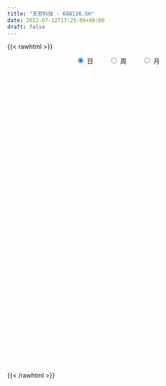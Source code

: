 ```yaml
---
title: "天奈科技 - 688116.SH"
date: 2022-07-12T17:25:09+08:00
draft: false
---
```

{{< rawhtml >}}
    <div style="text-align: center">
        <label style="padding: 1rem;"><input style="margin-right: .5rem" type="radio" name="period" value="D" checked onclick="period_change(this)">日</label>
        <label style="padding: 1rem;"><input style="margin-right: .5rem" type="radio" name="period" value="W" onclick="period_change(this)">周</label>
        <label style="padding: 1rem;"><input style="margin-right: .5rem" type="radio" name="period" value="M" onclick="period_change(this)">月</label>
    </div>
    <div id="chart" style="height: 700px;"></div> 
    <script type="text/javascript">
        const D_v = [65536.42,79453.68,43860.83,55956.17,41155.2,41278.26,36863.48,36759.64,38802.22,47174.62,74795.86,66907.54,50707.94,42318.08,43745.58,33245.52,44113.28,35961.42,22387.52,23016.41,20429.64,24576.17,53889.35,46659.45,26803.12,18192.33,27549.56,17577.26,21057.98,28962.41,24389.74,31857.68,19154.5,43458.75,48968.06,72122.18,74056.69,28447.34,19918.67,19993.36,16070.97,27348.12,25810.97,15167.27,14785.16,27366.25,28541.3,32183.15,25963.71,31667.28,36539.03,15596.38,27683.53,14952.47,15938.39,38828.29,32602.6,22731.86,22612.94,18662.55,12716.33,26021.48,43624.07,28158.38,22454.63,38931.33,31874.99,30806.75,18516.38,13233.52,15564.72,25426.37,37310.38,29111.44,39605.27,73159.81,53361.21,32469.5,26818.97,22485.54,30888.73,50566.08,35570.72,25533.5,20298.79,21664.17,24293.9,28533.69,15495.89,39321.93,18678.8,42398.56,31257.52,23183.3,43208.4,19381.93,13521.57,25567.8,32836.78,32837.5,24364.88,9852.88,12399.13,19071.22,47985.0,45815.66,25233.14,14665.18,14861.53,28325.62,46459.61,17836.96,14782.43,17613.42,39041.01,28120.96,47191.54,75183.75,38253.52,48916.04,35257.57,53960.27,41599.75,51129.78,55508.69,40073.99,36144.44,50464.54,44427.74,35432.58,40621.56,30835.52,53135.12,39298.5,50148.96,42360.43,83890.48,80636.05,35333.6,28507.04,29777.7,24301.66,41259.32,29557.78,35157.13,27570.73,30252.56,45475.62,21638.88,22513.93,41691.45,23135.07,24455.52,37736.66,46640.6,32155.57,46012.75,23853.52,24808.52,22777.96,29101.8,19860.89,20126.13,26092.59,54095.89,56863.28,34149.27,28098.29,29735.04,15685.15,35312.93,25894.34,23436.35,19834.09,15069.91,13581.53,13566.79,13708.66,11275.81,9136.02,22730.78,22863.31,12434.95,15267.68,11817.92,12543.38,14021.87,23896.84,20556.71,10435.08,17931.87,13379.2,9877.55,10135.89,9467.68,8881.23,14647.22,19492.06,31150.47,39310.93,17557.61,29536.7,13988.94,14867.8,13866.36,18020.07,27212.5,19012.43,34518.1,29081.43,24605.1,50637.61,29037.22,25842.48,18077.66,17858.08,19906.08,41217.34,43526.37,47210.52,32991.56,35787.3,24586.67,33309.11,34684.84,26608.46,22854.82,59932.61,60567.62,47355.48,26698.98,30204.64,34623.95,73154.14,59202.26,31841.06,42405.32,30558.44,28118.98,50465.1,50089.82,36490.48,22479.83,31008.1,31616.78,29479.18,29988.34,35140.21,39782.39,22524.48,29734.74,48650.1,37153.49,50627.2,30329.67,40164.67,52624.34,46130.17,58730.13,61881.62,47025.49,44584.05,32932.24,28583.37,22305.6,21478.55,55155.87,41151.82,30190.48,34653.02,44274.75,60294.08,45104.58,30573.16,45036.37,41692.68,34998.23,26285.51,45043.96,27440.91,28276.89,32720.39,44423.91,26884.78,23148.75,37240.55,31669.32,24884.03,25710.66,22510.91,66174.96,37676.16,38724.62,33283.99,33455.46,25286.88,34811.53,26866.33,26344.7,20481.54,28746.36,28736.35,24106.06,43927.96,28761.51,24260.56,37118.73,62299.46,43704.62,26948.58,34988.54,22314.06,30721.59,28397.57,32255.99,15300.64,19227.77,19743.86,16969.64,19488.76,28544.89,20571.57,32871.93,20696.15,14936.85,23518.91,29085.9,24701.74,24474.47,22505.49,23192.86,19658.39,19341.54,17726.08,14077.29,42502.14,23301.38,19675.64,16598.35,14542.4,24015.97,20788.95,22221.03,8568.08,19911.18,46612.09,22526.99,17033.5,14869.13,20231.62,40379.63,41897.23,31112.59,33629.67,29124.57,27062.25,39276.38,36811.82,60014.53,45973.42,33462.3,25526.0,14613.21,17970.12,16873.59,32150.15,27951.65,17043.8,22905.13,77309.42,37773.17,27276.2,23930.72,21627.85,33066.18,30411.85,25869.77,28519.16,21268.16,33100.66,26708.18,51738.34,30826.66,42762.65,41010.12,21240.38,21483.4,17094.5,22345.71,27701.43,20512.0,16058.89,15274.2,18273.47,17941.58,25232.43,47421.89,31780.42,26235.5,18366.53,34067.01,12348.4,26813.27,11127.81,19021.84,10226.22,24264.13,21471.47,19944.14,19397.27,18845.62,19985.13,13799.19,28861.46,28291.46,33064.29,24191.14,27066.4,16914.31,12461.42,26937.9,49572.49,33233.49,18716.05,22741.55,11320.59,19041.72,11839.56,20222.92,19253.86,13103.57,14320.18,13021.24,12527.9,13873.6,11838.96,21803.12,46253.82,21574.96,20373.26,26932.77,24987.19,18252.05,13232.53,19396.33,19751.46,19864.16,23007.52,24123.19,34628.09,21733.47,20069.23,24637.74,16861.1,16503.6,22782.86,23654.98,12362.64,7359.6,12282.16,14265.86,13338.79,12204.34,31062.65,13546.21,28188.71,14310.7,35801.59,26433.27,35619.32,25220.17,21310.41,25317.67,31719.76,23676.2,28179.96,22843.65,30432.79,32157.67,29877.61,28821.89,21765.52,34102.39,42880.51,30124.67,20069.59,14869.81,39064.69,61148.64,39160.11,50986.3,36713.14,24300.33,24004.31,24773.83,19442.7,27238.36,26874.59,21653.1,24824.05]
const D_histogram = [0.0,-0.0325470085,0.01265117,0.1565108123,0.2413542037,0.2306027889,0.2582516204,0.3302671596,0.4434319182,0.6852116375,1.473277326,1.8328298599,2.0801005574,1.9323289037,1.8676792388,1.5051784284,0.7245882169,0.1079510568,-0.3661862907,-0.6704346497,-0.7715887208,-0.6969044751,-0.9278733259,-1.4848921929,-1.6980419506,-1.7131643775,-1.4105694342,-1.190155317,-0.8392776022,-0.4588464299,-0.4182987212,-0.4375168271,-0.425819983,-0.2584572613,0.0997595481,0.5528507233,0.3135122753,0.0814971906,-0.0918312282,-0.174408153,-0.1717649336,-0.3994430577,-0.7101350383,-0.7811751897,-0.6690601236,-0.7317642064,-0.8818558854,-0.7858338879,-0.7704532831,-0.6247015868,-0.3275095196,-0.1952902297,-0.1774259647,-0.1622080449,-0.2345925162,-0.4079712261,-0.6135726916,-0.6963681205,-0.5520357475,-0.3035608407,-0.0870224929,0.0709040869,0.4197789251,0.6655127282,0.7428563892,0.5480882561,0.4087066424,0.2899936632,0.1578887279,0.0322515691,-0.0509102813,-0.0334126613,0.1771614757,0.3403183488,0.5646201246,1.0790444924,1.3470253454,1.3362083601,1.2630396409,1.1568523783,1.0271559539,0.617233529,0.2534167044,0.0837728948,-0.0033282052,-0.0590084536,-0.1091721472,-0.3119056651,-0.3755666475,-0.3038322647,-0.2441145955,0.0218389983,0.0373905583,0.1018637462,-0.109107623,-0.2905993433,-0.3706852235,-0.2953767641,-0.2408165085,-0.3036803564,-0.4406230182,-0.4983893144,-0.4481202496,-0.4045026809,-0.307706452,-0.1398321041,-0.1209601383,-0.1087633865,-0.042429759,-0.0553111807,-0.1700103908,-0.2585256683,-0.2654114108,-0.2335691632,-0.0905214575,0.0083596959,0.1483840331,0.3173666194,0.4285476156,0.6313499275,0.7148589258,0.946057435,1.0538849865,1.2971406132,1.2955887201,1.1926078511,1.1614742385,1.2700844308,1.3964300704,1.24711729,1.392690005,1.3089582159,1.6815184708,1.6683235298,1.2800459248,1.0595691322,0.250138768,-0.127144525,-0.2454076361,-0.4568536322,-0.6041746867,-0.5605284068,-0.2954515152,-0.3004780966,-0.0673334315,0.1115710032,0.0183787169,0.1755760502,0.2092087809,0.1235867487,0.1607924319,0.0435618727,0.0800014543,0.5233724933,0.7027782773,0.6795639896,-0.0561885432,-0.5533758809,-0.7358643848,-1.0270360129,-1.1874814317,-1.2797617597,-1.1039449725,-1.2779700873,-1.6126469975,-2.0606208374,-2.343381313,-2.1775935325,-1.939246789,-1.5977638938,-1.686443736,-1.4248755386,-1.1565449074,-0.9707108922,-0.8798513291,-0.6898188725,-0.5564209045,-0.4961539149,-0.3261228361,-0.1937429653,-0.0123262311,-0.1574624799,-0.1246989545,-0.0278133191,-0.1542142388,-0.2119253973,0.0532556753,0.0032753648,-0.098039666,-0.1787706802,-0.1207069626,0.02604916,0.1115151889,0.1321333326,0.1751799229,0.2072922029,0.1276487905,0.0252391885,0.3918654372,0.7126354804,0.8624179384,1.1287838712,1.1351503858,1.1013541192,1.1029110041,1.0570226407,1.0662703831,1.0752525087,1.2285653784,1.0951915091,1.1676149145,1.254080251,1.1396538452,1.0118415121,0.9010929102,0.6765178721,0.3027609262,0.2322031239,0.4327117393,0.6308017906,0.8889443135,0.9898405853,0.9993108197,1.0074151591,0.9851390172,0.8265952512,0.6356556214,0.8394899934,1.2653988269,1.2373114778,1.131366003,1.073407754,1.2758623121,1.0364278782,0.8844033391,0.7107944857,0.7857702994,0.7242915707,0.4154845683,-0.1435063627,-0.3740193055,-0.2242535843,-0.1989407987,-0.0393552165,0.1629287267,0.1844413646,0.1402415445,0.5291025298,1.024855404,1.3103931169,1.5470489383,1.8928497102,2.2527099553,1.8149789972,1.6689751095,2.0976813271,2.1158743927,3.3387958192,3.643276928,2.6330744361,2.4214670273,1.5749175129,0.2269586364,-0.4416873721,-0.1500790573,-0.0328911945,-1.2276761042,-1.8895944234,-2.7567047012,-3.2979974235,-3.017164658,-3.4401438122,-2.7968656754,-2.5209442941,-0.8834465144,-0.0756364677,0.3473801404,0.1935421439,-0.4725016292,-0.7484031348,-0.8478413667,-0.6240378415,-1.4900393533,-1.8939287537,-1.7363498563,-1.0524671023,-0.1825633241,0.392435743,1.190622936,1.6169988611,1.0733651137,0.005873933,-0.6900944465,-1.4233821705,-2.1039150683,-2.5194593644,-2.9168866381,-2.4050036096,-1.9035774993,-1.8097294531,-1.3154546108,-0.9492150912,-1.0510416857,-0.3440366633,0.0895361445,-0.1549436284,0.4095874676,-0.1288234619,-1.1889820432,-1.4699907095,-2.1814052638,-2.8490994288,-3.4759749675,-2.6548294587,-2.7761471503,-2.5360994312,-2.388426664,-1.803810669,-1.3592356302,-0.6582440745,0.1592830491,0.4948155841,1.1757827044,0.9825309859,0.806993405,0.9600752173,1.4218735567,2.1856520888,2.3259593838,2.1853604283,1.775996109,1.498298817,0.8381905197,0.3061307098,-0.2384542764,0.6632501632,1.0595349783,0.8573822266,0.6385042331,0.4095891984,-0.111940605,-0.6265460444,-0.6521106377,-0.589774766,-0.1500743871,0.3630441232,0.2288354912,-0.0308135992,-0.2124533069,-0.3805027085,0.1537680565,0.1713346624,0.3512966863,0.1071637056,0.2613481461,-0.0403769278,-0.5717431705,-1.0149456632,-1.7602481348,-1.6690270491,-1.7877320708,-1.7749994447,-1.8890189503,-2.024976618,-2.2248453777,-1.9654861566,-1.6022684312,-1.164453898,-0.7237930017,-0.8280179351,-0.7137549181,-0.182922347,0.2235806529,0.4103599337,0.9005231321,0.7145297509,0.2570839675,-0.0892854432,-0.4689271403,-0.2581396467,-0.347618695,0.5199674141,0.8526668459,1.80011593,2.7013079418,3.0185012777,2.9340226274,2.6695535274,2.1858157369,1.6775566099,1.0669818948,0.5833119087,0.067915195,-0.3639228654,-0.5890946515,-1.0232208052,-1.6800120956,-2.2760095419,-2.4222240639,-2.3805514926,-1.6205403845,-1.0788691453,-0.3062304606,0.0180699636,-0.1120341737,-0.3086381972,0.2924399719,0.80227111,1.2831533687,1.5116267678,1.7011281981,1.372482728,0.8505972932,0.1149495277,-0.496207507,-0.8595975439,-1.1826149477,-0.657234655,-0.1577395942,-0.203815099,0.0619763962,0.9373821231,1.3548783341,1.3895542418,1.4422297313,1.3080473722,1.0480353575,0.8046366434,0.1332999042,-0.6807502523,-1.1124466445,-0.7821857743,-0.5495558263,-0.6666681838,-0.9251341177,-1.0185000695,-1.2806901536,-1.7845567602,-2.173295287,-2.4607130084,-2.6007699501,-2.7015646833,-2.3527709244,-1.9029461688,-1.7242997588,-1.569809731,-1.5779327311,-2.0381442121,-2.2787803631,-1.3556635167,-0.7452622251,-0.158224455,0.2222979586,0.5499291208,1.0480661749,1.8383602703,2.8969804325,3.2480095389,3.3243737579,3.2686955956,3.2929268286,3.1848841895,2.922140198,2.4482921603,1.9928523276,1.1336849058,0.5323455836,-0.0149283567,-0.4817231883,-0.3970655773,-0.2153609867,-0.0022852855,0.7202573093,1.3716082431,1.7923714015,2.1547834207,2.0476414271,1.9572954925,1.9396551471,1.7585962485,1.1500174783,0.9843317668,1.2277674929,1.6648479054,1.2967649934,0.8430506916,0.6842737028,0.891343684,1.8081434966,2.7391681854,2.1817805777,1.8650875635,1.7715965207,1.5119043146,1.0305726704,0.5921110197,0.5997388394,-0.1511987523,-0.8247864292,-1.6813746083]
const D_fast = [0.0,-0.0406837607,0.0076772104,0.1906645557,0.335846498,0.3827457805,0.4749575171,0.6295398461,0.8535625843,1.266645213,2.423030233,3.2407902318,4.0080860687,4.343396641,4.7456667857,4.7594605825,4.1600174252,3.5703680293,3.0046841091,2.5328270877,2.2387758364,2.1392339633,1.676296781,0.7480548658,0.1103946204,-0.3330189009,-0.3830663161,-0.4601910282,-0.3191327139,-0.053413149,-0.1174401207,-0.2460374334,-0.340795585,-0.2380471787,0.1451095178,0.7364133738,0.5754529946,0.3638122076,0.1675259817,0.0413470187,0.0010490047,-0.3264898838,-0.814715624,-1.0810495729,-1.1361995377,-1.3818446721,-1.7524003225,-1.852836797,-2.0300695129,-2.0404932133,-1.825178526,-1.7417817935,-1.7682740197,-1.7936081112,-1.9246407115,-2.2000122279,-2.5590068663,-2.8158943253,-2.8095708892,-2.6369861926,-2.4422034681,-2.2665508665,-1.8127312971,-1.4006193119,-1.1375615536,-1.1953076227,-1.2325125757,-1.2787271392,-1.3713598925,-1.4889341591,-1.5848235798,-1.5756791251,-1.3208146192,-1.0725781589,-0.7071213519,0.077064139,0.6818013283,1.005036433,1.2476276241,1.4306534561,1.5577460202,1.3021319775,1.001669329,0.8529687431,0.7650355918,0.69460323,0.6171464995,0.3364365654,0.1788839211,0.1746602377,0.173349258,0.4447626014,0.469661801,0.5596009254,0.3213526505,0.0672110944,-0.1055460917,-0.1040818233,-0.1097256948,-0.2485096318,-0.4956080482,-0.677971673,-0.7397326706,-0.7972407721,-0.7773711563,-0.6444548344,-0.6558229031,-0.670816998,-0.6150908103,-0.6418000271,-0.7990018349,-0.9521485295,-1.0253871247,-1.0519371679,-0.9315198266,-0.8305487492,-0.6534284037,-0.4051041626,-0.1867862624,0.1738535313,0.436077261,0.903790129,1.2750889271,1.8426297072,2.164974994,2.3601460878,2.6193810349,3.0455123349,3.5209654921,3.6834320341,4.1771772504,4.4206850153,5.2136248879,5.6175108293,5.5492447055,5.593660196,4.8467645238,4.4376950995,4.2580800794,3.9324206752,3.6340559491,3.5375701273,3.7287841401,3.6486380345,3.8649493418,4.0717465273,3.9831489202,4.184240266,4.270175192,4.2154498469,4.2928536381,4.1865135471,4.2429534923,4.8171676546,5.1722680079,5.3189447176,4.569145049,3.9336137411,3.567159141,3.0192285097,2.561912733,2.149691965,2.0495225091,1.5560048725,0.8181662129,-0.1449628363,-1.0135686402,-1.3921792428,-1.6386441965,-1.6966022748,-2.206893051,-2.3015437383,-2.3223493338,-2.3791930417,-2.5082963109,-2.4907185724,-2.4964258306,-2.5601973197,-2.47169695,-2.3877528204,-2.209417644,-2.3939195127,-2.392330726,-2.3023984204,-2.4673528998,-2.5780454076,-2.2995504162,-2.3487118855,-2.4745368327,-2.599960517,-2.5720735401,-2.4188051275,-2.3054603014,-2.2518088245,-2.1649672534,-2.0810319228,-2.1287631376,-2.2248629424,-1.7602703344,-1.2613414211,-0.8959544786,-0.347392578,-0.0572384669,0.1843037964,0.4615884323,0.679955729,0.9557710672,1.2335663199,1.6940205342,1.8344445422,2.1987716762,2.5987570755,2.769244131,2.8943921759,3.0089168016,2.9534712315,2.6554045171,2.6428974958,2.951584046,3.307374545,3.7877531462,4.1361095643,4.3954075037,4.6553656328,4.8793742453,4.9274792921,4.8954535677,5.309160438,6.0514189782,6.3326594985,6.5095555245,6.719949214,7.2413693501,7.2610418858,7.3301181814,7.3342079494,7.6056263381,7.7252205019,7.5202846417,6.92541712,6.6013993509,6.6951016759,6.6706792619,6.82042604,7.0634421648,7.1310651439,7.1219257099,7.6430623276,8.3950290529,9.008165045,9.631583101,10.4505963004,11.3736340344,11.3896478256,11.6608877153,12.6140142646,13.1611759284,15.2187963097,16.4340966505,16.0821627676,16.4759221156,16.0231019795,14.731882762,13.9528149105,14.206903461,14.3158685252,12.8141645894,11.6798476644,10.1235612113,8.7577691331,8.2843107341,7.0012956268,6.9453573447,6.5910426526,8.0076788037,8.7965797334,9.3064413766,9.2009889161,8.4168197357,7.9538174465,7.6424188728,7.7102129377,6.4717015875,5.5943299988,5.3178214321,5.7385874105,6.5628503576,7.2359583606,8.3318012875,9.1624269278,8.8871344589,7.8211117614,6.9526197704,5.8634865037,4.6569748388,3.6115657016,2.4849167683,2.3955488945,2.4210806299,2.0624963129,2.2279075025,2.3568432493,1.9922562333,2.6132520899,3.0692089338,2.7859932538,3.4529212168,2.8823044218,1.5249003297,0.876393986,-0.3803718843,-1.7603409065,-3.256210187,-3.0987720429,-3.9141265221,-4.3081036608,-4.7575375596,-4.6238742318,-4.5191081006,-3.9826775635,-3.1253296777,-2.6660932466,-1.6911804502,-1.6387994222,-1.6125886519,-1.2194880352,-0.4022213067,0.9079702477,1.6297673886,2.0355085401,2.0701432481,2.1670206604,1.716459993,1.2609328605,0.6567343053,1.7242512856,2.3854198453,2.3976126502,2.338360715,2.2118429799,1.6623280252,0.9910860747,0.8024938221,0.7173860022,1.1195677843,1.7234473255,1.6464475663,1.3790950761,1.1443420416,0.8811669629,1.453879742,1.5142800136,1.782066209,1.5647241547,1.7842456317,1.4724263259,0.7981242905,0.101185382,-1.0841791233,-1.4102147998,-1.9758528393,-2.4068700743,-2.9931443174,-3.6353461396,-4.3914262438,-4.6234385619,-4.6607879443,-4.5140868856,-4.2543742397,-4.5656036569,-4.6297793695,-4.1446773851,-3.6822792219,-3.3929099577,-2.6776159762,-2.6849769198,-3.0781517113,-3.4468424828,-3.9437159649,-3.797463383,-3.973847105,-2.9762691424,-2.4304029992,-1.0329249326,0.5435940647,1.61541272,2.2644397266,2.6673590084,2.7300751522,2.6412051776,2.2973759362,1.9595339274,1.4611160124,0.9382972356,0.5658517866,-0.1240795683,-1.2008738827,-2.3658737144,-3.1176442524,-3.6711095543,-3.3162335423,-3.0442795894,-2.3481985199,-2.0193806048,-2.1774932855,-2.4512568584,-1.7770686962,-1.0666697806,-0.2649991797,0.3413809113,0.9561643911,0.970639603,0.6614034915,-0.0455068921,-0.7807158035,-1.3590052264,-1.9776763671,-1.6166047381,-1.156544576,-1.2535738554,-0.9722882612,0.1374629965,0.893678791,1.2757432592,1.6889761814,1.8818056655,1.8838024901,1.8415629369,1.2035511737,0.2193134541,-0.4904945992,-0.3557801726,-0.2605391811,-0.5443185846,-1.0340680479,-1.3820590172,-1.9644216396,-2.9144274362,-3.8464897848,-4.7490857583,-5.5393351876,-6.3155210916,-6.5549200637,-6.5808318503,-6.83326038,-7.0712227849,-7.4738289679,-8.4435765019,-9.2539077437,-8.6697067765,-8.2456210411,-7.6981393848,-7.2620424816,-6.7969290391,-6.0367754413,-4.7868912784,-3.004026008,-1.8409945169,-0.9335368584,-0.1720411219,0.6754218184,1.3636002266,1.8313912847,1.969616287,2.0123895362,1.4366433408,0.9683904146,0.417384385,-0.1698412437,-0.1844500269,-0.056585683,0.1559186969,1.058525619,2.0527786136,2.9216346223,3.8227424967,4.2275108598,4.6264887984,5.0937622397,5.3523524033,5.0312780026,5.1116752328,5.6620528322,6.515345221,6.4714535574,6.2285019285,6.2407933654,6.6706992676,8.0395349544,9.6553516895,9.6434092263,9.7929881029,10.1423961903,10.2606800628,10.0369915862,9.7465576904,9.90412022,9.1153829402,8.2355986561,6.9586668248]
const D_slow = [0.0,-0.0081367521,-0.0049739596,0.0341537434,0.0944922944,0.1521429916,0.2167058967,0.2992726866,0.4101306661,0.5814335755,0.949752907,1.407960372,1.9279855113,2.4110677373,2.8779875469,3.2542821541,3.4354292083,3.4624169725,3.3708703998,3.2032617374,3.0103645572,2.8361384384,2.6041701069,2.2329470587,1.8084365711,1.3801454767,1.0275031181,0.7299642889,0.5201448883,0.4054332808,0.3008586005,0.1914793937,0.085024398,0.0204100827,0.0453499697,0.1835626505,0.2619407193,0.282315017,0.2593572099,0.2157551717,0.1728139383,0.0729531739,-0.1045805857,-0.2998743832,-0.4671394141,-0.6500804657,-0.870544437,-1.067002909,-1.2596162298,-1.4157916265,-1.4976690064,-1.5464915638,-1.590848055,-1.6314000662,-1.6900481953,-1.7920410018,-1.9454341747,-2.1195262048,-2.2575351417,-2.3334253519,-2.3551809751,-2.3374549534,-2.2325102221,-2.0661320401,-1.8804179428,-1.7433958788,-1.6412192182,-1.5687208024,-1.5292486204,-1.5211857281,-1.5339132985,-1.5422664638,-1.4979760949,-1.4128965077,-1.2717414765,-1.0019803534,-0.6652240171,-0.3311719271,-0.0154120168,0.2738010778,0.5305900662,0.6848984485,0.7482526246,0.7691958483,0.768363797,0.7536116836,0.7263186468,0.6483422305,0.5544505686,0.4784925024,0.4174638536,0.4229236031,0.4322712427,0.4577371792,0.4304602735,0.3578104377,0.2651391318,0.1912949408,0.1310908137,0.0551707246,-0.05498503,-0.1795823586,-0.291612421,-0.3927380912,-0.4696647042,-0.5046227303,-0.5348627648,-0.5620536115,-0.5726610512,-0.5864888464,-0.6289914441,-0.6936228612,-0.7599757139,-0.8183680047,-0.8409983691,-0.8389084451,-0.8018124368,-0.722470782,-0.6153338781,-0.4574963962,-0.2787816648,-0.042267306,0.2212039406,0.5454890939,0.869386274,1.1675382367,1.4579067963,1.7754279041,2.1245354217,2.4363147441,2.7844872454,3.1117267994,3.5321064171,3.9491872995,4.2691987807,4.5340910638,4.5966257558,4.5648396245,4.5034877155,4.3892743074,4.2382306358,4.0980985341,4.0242356553,3.9491161311,3.9322827733,3.9601755241,3.9647702033,4.0086642158,4.0609664111,4.0918630982,4.1320612062,4.1429516744,4.162952038,4.2937951613,4.4694897306,4.639380728,4.6253335922,4.486989622,4.3030235258,4.0462645226,3.7493941647,3.4294537247,3.1534674816,2.8339749598,2.4308132104,1.9156580011,1.3298126728,0.7854142897,0.3006025924,-0.098838381,-0.520449315,-0.8766681996,-1.1658044265,-1.4084821495,-1.6284449818,-1.8008996999,-1.940004926,-2.0640434048,-2.1455741138,-2.1940098551,-2.1970914129,-2.2364570329,-2.2676317715,-2.2745851013,-2.313138661,-2.3661200103,-2.3528060915,-2.3519872503,-2.3764971668,-2.4211898368,-2.4513665775,-2.4448542875,-2.4169754903,-2.3839421571,-2.3401471764,-2.2883241257,-2.256411928,-2.2501021309,-2.1521357716,-1.9739769015,-1.7583724169,-1.4761764491,-1.1923888527,-0.9170503229,-0.6413225718,-0.3770669117,-0.1104993159,0.1583138113,0.4654551559,0.7392530331,1.0311567617,1.3446768245,1.6295902858,1.8825506638,2.1078238914,2.2769533594,2.3526435909,2.4106943719,2.5188723067,2.6765727544,2.8988088328,3.1462689791,3.396096684,3.6479504738,3.8942352281,4.1008840409,4.2597979462,4.4696704446,4.7860201513,5.0953480208,5.3781895215,5.64654146,5.965507038,6.2246140076,6.4457148423,6.6234134638,6.8198560386,7.0009289313,7.1048000734,7.0689234827,6.9754186563,6.9193552602,6.8696200606,6.8597812564,6.9005134381,6.9466237793,6.9816841654,7.1139597978,7.3701736488,7.6977719281,8.0845341626,8.5577465902,9.120924079,9.5746688283,9.9919126057,10.5163329375,11.0453015357,11.8800004905,12.7908197225,13.4490883315,14.0544550883,14.4481844665,14.5049241256,14.3945022826,14.3569825183,14.3487597197,14.0418406936,13.5694420878,12.8802659125,12.0557665566,11.3014753921,10.441439439,9.7422230202,9.1119869467,8.8911253181,8.8722162011,8.9590612362,9.0074467722,8.8893213649,8.7022205812,8.4902602395,8.3342507792,7.9617409408,7.4882587524,7.0541712884,6.7910545128,6.7454136818,6.8435226175,7.1411783515,7.5454280668,7.8137693452,7.8152378284,7.6427142168,7.2868686742,6.7608899071,6.131025066,5.4018034065,4.8005525041,4.3246581293,3.872225766,3.5433621133,3.3060583405,3.0432979191,2.9572887532,2.9796727893,2.9409368822,3.0433337492,3.0111278837,2.7138823729,2.3463846955,1.8010333795,1.0887585223,0.2197647805,-0.4439425842,-1.1379793718,-1.7720042296,-2.3691108956,-2.8200635628,-3.1598724704,-3.324433489,-3.2846127267,-3.1609088307,-2.8669631546,-2.6213304081,-2.4195820569,-2.1795632525,-1.8240948634,-1.2776818412,-0.6961919952,-0.1498518882,0.2941471391,0.6687218434,0.8782694733,0.9548021507,0.8951885816,1.0610011224,1.325884867,1.5402304236,1.6998564819,1.8022537815,1.7742686303,1.6176321191,1.4546044597,1.3071607682,1.2696421714,1.3604032022,1.417612075,1.4099086753,1.3567953485,1.2616696714,1.3001116855,1.3429453511,1.4307695227,1.4575604491,1.5228974856,1.5128032537,1.369867461,1.1161310452,0.6760690115,0.2588122493,-0.1881207685,-0.6318706296,-1.1041253672,-1.6103695217,-2.1665808661,-2.6579524052,-3.0585195131,-3.3496329876,-3.530581238,-3.7375857218,-3.9160244513,-3.9617550381,-3.9058598748,-3.8032698914,-3.5781391084,-3.3995066707,-3.3352356788,-3.3575570396,-3.4747888247,-3.5393237363,-3.6262284101,-3.4962365565,-3.2830698451,-2.8330408626,-2.1577138771,-1.4030885577,-0.6695829008,-0.002194519,0.5442594152,0.9636485677,1.2303940414,1.3762220186,1.3932008174,1.302220101,1.1549464381,0.8991412368,0.4791382129,-0.0898641725,-0.6954201885,-1.2905580617,-1.6956931578,-1.9654104441,-2.0419680593,-2.0374505684,-2.0654591118,-2.1426186611,-2.0695086682,-1.8689408906,-1.5481525485,-1.1702458565,-0.744963807,-0.401843125,-0.1891938017,-0.1604564198,-0.2845082965,-0.4994076825,-0.7950614194,-0.9593700832,-0.9988049817,-1.0497587565,-1.0342646574,-0.7999191267,-0.4611995431,-0.1138109827,0.2467464502,0.5737582932,0.8357671326,1.0369262934,1.0702512695,0.9000637064,0.6219520453,0.4264056017,0.2890166451,0.1223495992,-0.1089339302,-0.3635589476,-0.683731486,-1.1298706761,-1.6731944978,-2.2883727499,-2.9385652374,-3.6139564083,-4.2021491394,-4.6778856815,-5.1089606212,-5.501413054,-5.8958962368,-6.4054322898,-6.9751273806,-7.3140432598,-7.500358816,-7.5399149298,-7.4843404401,-7.3468581599,-7.0848416162,-6.6252515486,-5.9010064405,-5.0890040558,-4.2579106163,-3.4407367174,-2.6175050103,-1.8212839629,-1.0907489134,-0.4786758733,0.0195372086,0.3029584351,0.436044831,0.4323127418,0.3118819447,0.2126155504,0.1587753037,0.1582039823,0.3382683097,0.6811703704,1.1292632208,1.667959076,2.1798694328,2.6691933059,3.1541070926,3.5937561548,3.8812605243,4.127343466,4.4342853392,4.8504973156,5.174688564,5.3854512369,5.5565196626,5.7793555836,6.2313914577,6.9161835041,7.4616286485,7.9279005394,8.3707996696,8.7487757482,9.0064189158,9.1544466707,9.3043813806,9.2665816925,9.0603850852,8.6400414331]
const D_data = [['2020-06-19', 41.9, 45.18, 41.54, 45.79],['2020-06-22', 47.5, 44.67, 44.17, 48.5],['2020-06-23', 45.0, 45.67, 43.6, 46.28],['2020-06-24', 46.9, 47.49, 46.21, 49.48],['2020-06-29', 46.3, 47.54, 46.3, 49.46],['2020-06-30', 47.54, 46.75, 46.3, 48.32],['2020-07-01', 47.3, 47.5, 47.03, 48.57],['2020-07-02', 47.49, 48.6, 47.25, 49.88],['2020-07-03', 48.26, 49.98, 48.26, 51.9],['2020-07-06', 49.92, 53.08, 49.11, 54.03],['2020-07-07', 55.0, 63.7, 55.0, 63.7],['2020-07-08', 63.4, 62.94, 58.7, 63.4],['2020-07-09', 60.51, 64.99, 60.51, 66.8],['2020-07-10', 63.64, 62.23, 60.08, 65.0],['2020-07-13', 63.67, 64.6, 62.28, 67.5],['2020-07-14', 64.61, 61.5, 60.61, 64.68],['2020-07-15', 61.0, 54.53, 53.8, 61.76],['2020-07-16', 55.02, 53.62, 53.01, 57.65],['2020-07-17', 55.44, 52.83, 52.64, 55.7],['2020-07-20', 54.15, 52.9, 51.65, 54.96],['2020-07-21', 53.0, 54.21, 52.58, 54.8],['2020-07-22', 54.36, 56.17, 53.54, 56.61],['2020-07-23', 55.1, 51.65, 49.48, 55.68],['2020-07-24', 50.5, 44.8, 44.42, 50.55],['2020-07-27', 44.49, 46.03, 43.13, 46.9],['2020-07-28', 46.11, 46.75, 45.57, 47.9],['2020-07-29', 46.2, 50.43, 46.06, 50.48],['2020-07-30', 50.18, 49.9, 49.2, 50.92],['2020-07-31', 49.55, 52.36, 49.55, 52.36],['2020-08-03', 52.8, 54.26, 51.99, 54.29],['2020-08-04', 54.49, 50.84, 50.62, 54.55],['2020-08-05', 51.26, 49.84, 48.51, 51.55],['2020-08-06', 49.6, 49.88, 48.45, 50.1],['2020-08-07', 49.9, 52.05, 49.9, 53.8],['2020-08-10', 53.2, 55.81, 52.0, 55.81],['2020-08-11', 54.9, 59.48, 54.7, 60.5],['2020-08-12', 57.8, 51.76, 49.2, 58.58],['2020-08-13', 52.0, 50.77, 49.8, 52.48],['2020-08-14', 51.0, 50.44, 48.85, 51.23],['2020-08-17', 50.45, 50.81, 49.0, 51.19],['2020-08-18', 51.55, 51.55, 50.55, 52.65],['2020-08-19', 51.8, 47.84, 47.8, 51.99],['2020-08-20', 47.31, 44.89, 44.77, 47.84],['2020-08-21', 45.02, 46.23, 45.02, 46.96],['2020-08-24', 47.46, 48.0, 45.51, 48.18],['2020-08-25', 47.25, 45.3, 44.88, 47.81],['2020-08-26', 45.33, 42.87, 41.81, 45.49],['2020-08-27', 42.96, 45.0, 42.1, 46.27],['2020-08-28', 44.3, 43.5, 43.03, 45.59],['2020-08-31', 43.5, 44.82, 43.5, 46.31],['2020-09-01', 44.56, 47.33, 44.06, 48.18],['2020-09-02', 47.4, 46.0, 45.64, 48.0],['2020-09-03', 46.4, 44.6, 44.11, 47.33],['2020-09-04', 43.32, 44.29, 43.01, 44.54],['2020-09-07', 44.03, 42.64, 42.3, 44.66],['2020-09-08', 42.21, 40.2, 40.02, 42.93],['2020-09-09', 39.89, 38.09, 37.3, 39.89],['2020-09-10', 38.23, 38.03, 37.61, 39.41],['2020-09-11', 38.03, 40.23, 37.31, 40.86],['2020-09-14', 40.5, 41.93, 40.31, 42.58],['2020-09-15', 42.08, 42.3, 41.32, 42.8],['2020-09-16', 42.21, 42.24, 40.05, 42.75],['2020-09-17', 43.44, 45.88, 40.9, 47.49],['2020-09-18', 46.01, 46.33, 45.08, 47.48],['2020-09-21', 46.32, 45.38, 45.0, 46.67],['2020-09-22', 44.99, 41.91, 41.8, 44.99],['2020-09-23', 42.22, 41.84, 40.46, 42.22],['2020-09-24', 41.0, 41.45, 40.1, 43.49],['2020-09-25', 41.29, 40.56, 40.21, 42.34],['2020-09-28', 40.18, 39.8, 39.53, 40.99],['2020-09-29', 39.51, 39.54, 39.32, 40.32],['2020-09-30', 39.97, 40.37, 39.38, 41.49],['2020-10-09', 41.5, 43.25, 41.5, 43.7],['2020-10-12', 43.4, 43.67, 43.32, 44.25],['2020-10-13', 43.53, 45.66, 43.34, 45.86],['2020-10-14', 46.58, 51.8, 45.95, 53.9],['2020-10-15', 51.9, 51.69, 50.3, 52.88],['2020-10-16', 51.75, 49.9, 49.2, 52.27],['2020-10-19', 50.1, 49.91, 48.54, 50.8],['2020-10-20', 49.72, 50.0, 48.62, 50.0],['2020-10-21', 49.0, 50.0, 49.0, 51.3],['2020-10-22', 47.5, 45.77, 44.01, 47.5],['2020-10-23', 45.3, 44.7, 44.42, 47.49],['2020-10-26', 44.67, 45.93, 44.15, 46.7],['2020-10-27', 46.05, 46.41, 45.08, 47.46],['2020-10-28', 46.01, 46.5, 44.89, 47.5],['2020-10-29', 45.6, 46.32, 45.5, 46.8],['2020-10-30', 46.05, 43.65, 43.35, 46.76],['2020-11-02', 44.29, 44.48, 43.2, 44.8],['2020-11-03', 44.48, 46.0, 44.48, 46.98],['2020-11-04', 46.8, 46.05, 45.26, 46.8],['2020-11-05', 47.66, 49.49, 46.0, 49.88],['2020-11-06', 49.76, 47.2, 46.61, 50.17],['2020-11-09', 47.45, 48.15, 47.28, 49.18],['2020-11-10', 46.48, 44.36, 43.23, 46.48],['2020-11-11', 44.0, 43.56, 43.3, 44.83],['2020-11-12', 43.56, 43.9, 43.2, 44.3],['2020-11-13', 44.02, 45.6, 43.63, 45.78],['2020-11-16', 48.89, 45.5, 44.5, 48.89],['2020-11-17', 46.2, 43.8, 42.73, 46.25],['2020-11-18', 44.0, 42.03, 41.84, 44.0],['2020-11-19', 42.26, 42.1, 41.61, 42.48],['2020-11-20', 42.33, 43.02, 41.91, 43.36],['2020-11-23', 43.02, 42.8, 42.3, 44.1],['2020-11-24', 44.22, 43.5, 43.44, 45.98],['2020-11-25', 43.87, 44.86, 43.87, 46.58],['2020-11-26', 44.93, 43.32, 42.7, 44.93],['2020-11-27', 43.32, 43.15, 42.18, 43.82],['2020-11-30', 43.44, 43.9, 42.56, 44.88],['2020-12-01', 43.44, 42.93, 42.6, 44.28],['2020-12-02', 42.1, 41.13, 40.16, 42.7],['2020-12-03', 40.99, 40.64, 40.4, 41.13],['2020-12-04', 40.4, 41.09, 40.22, 41.69],['2020-12-07', 41.07, 41.33, 40.63, 41.73],['2020-12-08', 41.4, 42.95, 41.24, 43.33],['2020-12-09', 42.77, 42.9, 42.02, 43.35],['2020-12-10', 42.11, 44.01, 42.0, 45.15],['2020-12-11', 44.14, 45.29, 44.14, 46.38],['2020-12-14', 45.2, 45.53, 44.58, 45.9],['2020-12-15', 45.4, 47.88, 45.11, 48.35],['2020-12-16', 47.47, 47.65, 46.8, 48.79],['2020-12-17', 47.2, 51.0, 47.2, 52.09],['2020-12-18', 51.25, 51.19, 49.6, 52.3],['2020-12-21', 51.0, 54.84, 50.95, 55.59],['2020-12-22', 55.5, 53.57, 51.64, 55.5],['2020-12-23', 53.67, 53.16, 52.78, 54.77],['2020-12-24', 54.68, 54.83, 52.64, 56.5],['2020-12-25', 54.86, 58.0, 53.66, 59.18],['2020-12-28', 58.0, 60.21, 56.49, 61.61],['2020-12-29', 60.21, 58.08, 57.3, 61.18],['2020-12-30', 58.01, 63.2, 57.98, 64.38],['2020-12-31', 62.81, 62.0, 61.56, 63.98],['2021-01-04', 62.2, 70.18, 62.2, 74.37],['2021-01-05', 70.18, 68.2, 67.0, 71.55],['2021-01-06', 69.0, 64.18, 63.38, 69.09],['2021-01-07', 64.6, 66.2, 63.18, 66.88],['2021-01-08', 67.43, 57.2, 56.88, 67.43],['2021-01-11', 60.5, 60.1, 59.58, 65.28],['2021-01-12', 60.5, 62.5, 58.77, 64.65],['2021-01-13', 62.0, 60.79, 59.83, 62.7],['2021-01-14', 59.75, 60.81, 57.07, 62.53],['2021-01-15', 60.81, 63.05, 59.44, 64.0],['2021-01-18', 64.4, 66.9, 62.2, 69.88],['2021-01-19', 66.0, 64.55, 64.11, 68.86],['2021-01-20', 65.0, 68.57, 64.01, 70.61],['2021-01-21', 68.74, 69.59, 67.1, 72.0],['2021-01-22', 69.23, 67.03, 65.55, 69.77],['2021-01-25', 67.19, 70.99, 66.19, 73.5],['2021-01-26', 69.88, 70.69, 68.02, 71.5],['2021-01-27', 71.0, 69.77, 66.9, 71.89],['2021-01-28', 68.18, 71.88, 67.03, 76.99],['2021-01-29', 74.0, 70.4, 69.37, 74.0],['2021-02-01', 69.22, 72.75, 69.22, 73.8],['2021-02-02', 73.43, 80.0, 72.75, 82.0],['2021-02-03', 79.86, 79.5, 79.01, 86.7],['2021-02-04', 79.3, 78.59, 78.0, 81.16],['2021-02-05', 78.9, 68.51, 68.31, 79.4],['2021-02-08', 68.51, 68.56, 65.16, 69.58],['2021-02-09', 68.98, 70.77, 66.0, 73.0],['2021-02-10', 70.8, 68.01, 67.08, 71.82],['2021-02-18', 69.85, 68.09, 63.0, 69.99],['2021-02-19', 70.0, 67.78, 66.52, 72.56],['2021-02-22', 67.78, 70.88, 67.0, 71.15],['2021-02-23', 70.88, 65.97, 64.5, 71.15],['2021-02-24', 66.02, 61.79, 57.0, 68.6],['2021-02-25', 60.56, 57.08, 53.92, 60.59],['2021-02-26', 56.2, 55.63, 53.84, 56.88],['2021-03-01', 56.24, 59.27, 56.11, 59.73],['2021-03-02', 60.0, 59.7, 59.16, 61.9],['2021-03-03', 59.91, 61.16, 59.52, 61.6],['2021-03-04', 62.08, 55.09, 54.1, 62.09],['2021-03-05', 55.0, 58.6, 53.12, 59.4],['2021-03-08', 58.6, 58.94, 58.0, 60.56],['2021-03-09', 57.67, 58.1, 54.97, 59.78],['2021-03-10', 58.5, 56.7, 56.4, 60.64],['2021-03-11', 57.65, 57.83, 56.1, 58.4],['2021-03-12', 56.73, 57.23, 56.58, 60.0],['2021-03-15', 56.1, 56.13, 55.68, 58.8],['2021-03-16', 55.62, 57.5, 55.62, 58.12],['2021-03-17', 57.98, 57.33, 56.24, 58.2],['2021-03-18', 57.33, 58.4, 55.51, 59.87],['2021-03-19', 57.6, 54.02, 53.85, 57.78],['2021-03-22', 54.56, 55.51, 54.56, 56.84],['2021-03-23', 55.23, 56.28, 55.12, 57.3],['2021-03-24', 55.38, 53.0, 52.7, 56.49],['2021-03-25', 53.0, 52.88, 51.71, 53.5],['2021-03-26', 52.68, 57.09, 52.68, 57.97],['2021-03-29', 57.11, 53.41, 52.71, 57.14],['2021-03-30', 53.23, 51.98, 51.05, 53.52],['2021-03-31', 51.51, 51.29, 51.13, 52.75],['2021-04-01', 51.45, 52.5, 51.45, 54.17],['2021-04-02', 53.32, 53.78, 52.06, 54.26],['2021-04-06', 54.25, 53.35, 53.35, 56.22],['2021-04-07', 52.61, 52.58, 52.0, 53.89],['2021-04-08', 53.29, 52.82, 51.91, 53.74],['2021-04-09', 52.81, 52.71, 51.58, 53.23],['2021-04-12', 52.93, 50.99, 50.08, 53.14],['2021-04-13', 51.0, 49.95, 49.0, 51.7],['2021-04-14', 50.43, 56.4, 50.2, 56.45],['2021-04-15', 56.68, 57.84, 53.54, 59.8],['2021-04-16', 58.0, 57.34, 56.1, 58.77],['2021-04-19', 57.0, 60.5, 56.31, 61.0],['2021-04-20', 59.5, 58.7, 58.53, 60.84],['2021-04-21', 58.92, 58.87, 57.8, 60.0],['2021-04-22', 58.86, 60.0, 58.76, 60.77],['2021-04-23', 60.0, 60.08, 58.55, 60.52],['2021-04-26', 61.01, 61.49, 59.88, 63.6],['2021-04-27', 60.6, 62.4, 58.58, 62.87],['2021-04-28', 63.6, 65.62, 63.6, 68.64],['2021-04-29', 65.79, 63.1, 61.14, 65.79],['2021-04-30', 63.02, 66.55, 63.02, 67.39],['2021-05-06', 67.0, 68.3, 67.0, 70.95],['2021-05-07', 68.3, 66.88, 66.68, 70.8],['2021-05-10', 67.8, 67.17, 66.9, 69.89],['2021-05-11', 67.22, 67.79, 64.2, 68.18],['2021-05-12', 67.01, 66.4, 64.83, 67.99],['2021-05-13', 66.97, 63.63, 62.11, 67.0],['2021-05-14', 65.0, 66.78, 64.23, 67.0],['2021-05-17', 65.16, 71.15, 65.16, 72.58],['2021-05-18', 70.8, 73.0, 70.39, 76.88],['2021-05-19', 73.84, 76.0, 72.41, 76.8],['2021-05-20', 76.09, 76.19, 75.3, 79.0],['2021-05-21', 75.64, 76.61, 75.0, 77.8],['2021-05-24', 75.58, 77.95, 74.88, 80.4],['2021-05-25', 77.95, 78.87, 77.01, 80.01],['2021-05-26', 79.38, 77.97, 75.84, 79.6],['2021-05-27', 78.6, 77.8, 76.23, 78.66],['2021-05-28', 77.75, 84.0, 76.85, 86.6],['2021-05-31', 84.5, 90.0, 84.02, 90.59],['2021-06-01', 87.4, 87.1, 83.57, 89.0],['2021-06-02', 87.87, 87.46, 84.5, 88.5],['2021-06-03', 87.21, 89.29, 86.78, 91.45],['2021-06-04', 88.27, 94.72, 87.61, 96.0],['2021-06-07', 95.34, 90.88, 89.97, 98.47],['2021-06-08', 91.35, 92.59, 90.01, 97.6],['2021-06-09', 92.2, 93.01, 90.31, 97.54],['2021-06-10', 92.0, 97.42, 91.52, 98.8],['2021-06-11', 97.76, 97.34, 93.2, 97.87],['2021-06-15', 98.6, 94.7, 92.31, 98.8],['2021-06-16', 94.71, 90.33, 88.85, 96.86],['2021-06-17', 90.8, 93.1, 89.1, 93.25],['2021-06-18', 93.26, 98.4, 90.66, 99.8],['2021-06-21', 99.5, 98.13, 96.28, 99.99],['2021-06-22', 98.2, 101.2, 95.48, 103.55],['2021-06-23', 103.19, 103.75, 101.41, 107.08],['2021-06-24', 103.28, 103.22, 101.5, 106.8],['2021-06-25', 104.88, 103.46, 97.8, 105.2],['2021-06-28', 102.61, 111.1, 101.7, 111.44],['2021-06-29', 110.1, 116.5, 109.5, 118.36],['2021-06-30', 116.8, 118.0, 116.3, 120.63],['2021-07-01', 118.0, 121.08, 113.0, 123.15],['2021-07-02', 121.08, 126.6, 118.08, 132.22],['2021-07-05', 129.0, 131.62, 125.1, 134.14],['2021-07-06', 133.5, 124.38, 118.18, 133.97],['2021-07-07', 123.08, 129.25, 119.69, 130.0],['2021-07-08', 132.6, 140.2, 131.19, 140.2],['2021-07-09', 137.9, 139.5, 130.0, 148.88],['2021-07-12', 140.5, 161.8, 140.5, 161.8],['2021-07-13', 163.0, 159.0, 151.06, 164.8],['2021-07-14', 153.38, 145.0, 143.57, 160.0],['2021-07-15', 144.0, 155.69, 138.18, 155.88],['2021-07-16', 154.65, 148.5, 142.0, 154.65],['2021-07-19', 145.0, 139.05, 138.8, 147.9],['2021-07-20', 138.17, 144.07, 135.5, 146.22],['2021-07-21', 145.0, 156.9, 143.8, 158.95],['2021-07-22', 156.0, 157.8, 151.0, 159.98],['2021-07-23', 157.6, 139.95, 133.68, 162.99],['2021-07-26', 144.0, 142.31, 137.0, 145.5],['2021-07-27', 141.16, 135.61, 133.5, 145.8],['2021-07-28', 132.0, 135.22, 130.39, 138.88],['2021-07-29', 139.0, 143.95, 135.0, 144.19],['2021-07-30', 142.0, 133.7, 127.58, 143.01],['2021-08-02', 134.01, 146.6, 134.01, 152.88],['2021-08-03', 143.67, 143.7, 140.0, 150.0],['2021-08-04', 147.0, 165.88, 142.01, 167.37],['2021-08-05', 165.98, 163.0, 155.78, 165.98],['2021-08-06', 165.0, 162.9, 162.3, 173.08],['2021-08-09', 159.0, 157.9, 151.55, 163.51],['2021-08-10', 158.0, 150.42, 143.51, 160.99],['2021-08-11', 151.63, 153.52, 148.0, 158.66],['2021-08-12', 154.09, 155.3, 148.66, 156.5],['2021-08-13', 155.0, 160.3, 150.09, 170.49],['2021-08-16', 158.0, 145.21, 145.21, 160.57],['2021-08-17', 148.31, 147.3, 146.5, 154.21],['2021-08-18', 147.29, 153.25, 147.0, 157.46],['2021-08-19', 151.7, 162.0, 147.12, 165.38],['2021-08-20', 160.0, 169.02, 160.0, 171.87],['2021-08-23', 172.0, 170.3, 165.36, 173.0],['2021-08-24', 172.0, 178.46, 170.31, 180.0],['2021-08-25', 181.91, 179.3, 171.09, 183.87],['2021-08-26', 177.5, 169.0, 160.14, 184.0],['2021-08-27', 162.88, 159.61, 157.41, 167.5],['2021-08-30', 159.03, 160.31, 154.08, 170.79],['2021-08-31', 159.96, 156.18, 150.33, 159.96],['2021-09-01', 151.51, 152.59, 151.09, 159.99],['2021-09-02', 154.0, 152.0, 151.18, 160.6],['2021-09-03', 152.1, 148.66, 141.45, 153.49],['2021-09-06', 150.89, 158.96, 149.41, 161.99],['2021-09-07', 157.97, 160.5, 156.51, 167.82],['2021-09-08', 161.0, 156.1, 155.41, 161.7],['2021-09-09', 155.72, 161.99, 154.62, 169.8],['2021-09-10', 161.36, 162.3, 158.08, 167.86],['2021-09-13', 162.3, 156.8, 153.05, 162.3],['2021-09-14', 157.9, 168.45, 154.51, 174.98],['2021-09-15', 169.0, 168.44, 164.26, 171.28],['2021-09-16', 168.7, 160.85, 157.0, 169.28],['2021-09-17', 160.86, 172.39, 158.26, 175.5],['2021-09-22', 172.0, 159.18, 149.02, 172.35],['2021-09-23', 155.0, 148.18, 148.0, 159.68],['2021-09-24', 149.56, 153.6, 146.18, 158.48],['2021-09-27', 153.6, 144.34, 138.64, 155.9],['2021-09-28', 140.23, 139.33, 138.14, 150.39],['2021-09-29', 137.9, 133.88, 130.25, 142.66],['2021-09-30', 136.0, 150.08, 134.46, 151.43],['2021-10-08', 150.56, 137.87, 136.51, 152.0],['2021-10-11', 141.46, 140.38, 137.86, 145.88],['2021-10-12', 139.16, 138.0, 135.31, 143.3],['2021-10-13', 138.0, 143.41, 135.31, 145.53],['2021-10-14', 143.0, 142.75, 139.49, 149.79],['2021-10-15', 143.0, 147.8, 140.5, 149.8],['2021-10-18', 148.0, 152.71, 143.55, 153.45],['2021-10-19', 151.83, 149.6, 146.18, 151.84],['2021-10-20', 149.45, 156.93, 147.32, 161.78],['2021-10-21', 157.12, 147.77, 147.01, 160.0],['2021-10-22', 147.2, 147.35, 143.0, 149.99],['2021-10-25', 147.1, 151.79, 145.18, 154.99],['2021-10-26', 153.08, 158.0, 153.08, 159.8],['2021-10-27', 156.1, 166.34, 155.01, 166.98],['2021-10-28', 167.24, 162.65, 160.02, 169.66],['2021-10-29', 165.01, 160.88, 158.02, 168.47],['2021-11-01', 160.44, 157.62, 156.71, 166.0],['2021-11-02', 158.6, 158.79, 155.1, 160.75],['2021-11-03', 158.0, 152.5, 148.0, 158.0],['2021-11-04', 150.0, 151.46, 149.72, 158.93],['2021-11-05', 150.78, 148.54, 147.54, 152.97],['2021-11-08', 152.88, 167.95, 152.88, 172.0],['2021-11-09', 169.86, 166.0, 162.78, 170.59],['2021-11-10', 163.34, 160.0, 155.88, 166.87],['2021-11-11', 159.0, 159.48, 156.61, 163.98],['2021-11-12', 159.55, 158.81, 157.06, 165.69],['2021-11-15', 159.9, 153.48, 151.03, 162.2],['2021-11-16', 150.8, 150.7, 148.1, 152.99],['2021-11-17', 150.7, 155.07, 148.1, 156.88],['2021-11-18', 154.5, 155.97, 153.6, 157.5],['2021-11-19', 156.29, 161.95, 156.29, 163.88],['2021-11-22', 163.4, 165.73, 158.03, 172.38],['2021-11-23', 163.6, 159.08, 159.0, 166.58],['2021-11-24', 158.0, 156.72, 155.5, 160.8],['2021-11-25', 157.04, 156.6, 153.0, 158.0],['2021-11-26', 155.0, 155.77, 153.44, 159.5],['2021-11-29', 155.0, 165.66, 152.39, 166.88],['2021-11-30', 168.93, 161.0, 158.1, 168.93],['2021-12-01', 160.0, 163.98, 158.02, 164.48],['2021-12-02', 164.47, 158.88, 158.46, 168.0],['2021-12-03', 159.68, 163.99, 157.11, 167.0],['2021-12-06', 164.4, 158.18, 158.0, 165.0],['2021-12-07', 158.73, 153.0, 147.3, 160.49],['2021-12-08', 150.7, 151.0, 147.02, 157.2],['2021-12-09', 150.0, 143.0, 141.6, 150.73],['2021-12-10', 143.0, 150.4, 142.86, 151.58],['2021-12-13', 150.4, 146.31, 142.8, 150.7],['2021-12-14', 144.63, 146.18, 144.63, 148.97],['2021-12-15', 146.36, 142.72, 142.5, 147.3],['2021-12-16', 141.83, 140.0, 138.8, 144.82],['2021-12-17', 140.0, 136.31, 135.91, 143.68],['2021-12-20', 136.0, 140.2, 135.0, 142.35],['2021-12-21', 140.58, 141.35, 140.2, 149.76],['2021-12-22', 141.35, 142.89, 140.99, 146.66],['2021-12-23', 142.89, 144.06, 139.68, 147.3],['2021-12-24', 143.44, 137.0, 129.65, 144.7],['2021-12-27', 135.02, 138.6, 135.02, 144.4],['2021-12-28', 139.2, 144.65, 137.01, 144.88],['2021-12-29', 145.92, 145.09, 140.86, 147.01],['2021-12-30', 145.09, 143.65, 141.07, 146.45],['2021-12-31', 144.6, 149.29, 143.65, 151.0],['2022-01-04', 150.29, 141.79, 141.35, 152.0],['2022-01-05', 141.23, 136.55, 134.69, 143.24],['2022-01-06', 136.55, 135.35, 131.58, 137.73],['2022-01-07', 135.36, 132.25, 129.99, 137.35],['2022-01-10', 131.1, 138.4, 131.1, 139.5],['2022-01-11', 140.65, 134.21, 133.4, 141.19],['2022-01-12', 135.24, 147.88, 135.24, 152.0],['2022-01-13', 151.88, 144.5, 142.5, 151.88],['2022-01-14', 144.0, 156.31, 142.72, 158.17],['2022-01-17', 158.21, 162.2, 154.29, 164.79],['2022-01-18', 162.2, 160.23, 157.13, 163.79],['2022-01-19', 160.23, 158.07, 156.02, 161.41],['2022-01-20', 160.02, 157.07, 155.97, 162.79],['2022-01-21', 161.0, 154.28, 152.0, 161.0],['2022-01-24', 154.26, 152.94, 151.34, 157.4],['2022-01-25', 154.47, 149.88, 148.5, 156.0],['2022-01-26', 150.98, 149.35, 147.1, 153.3],['2022-01-27', 148.93, 146.7, 145.51, 150.58],['2022-01-28', 148.7, 145.25, 144.41, 150.75],['2022-02-07', 148.0, 145.85, 145.85, 151.77],['2022-02-08', 146.24, 140.94, 137.1, 146.28],['2022-02-09', 141.0, 134.2, 126.0, 141.2],['2022-02-10', 134.23, 130.0, 128.02, 136.99],['2022-02-11', 127.0, 131.68, 126.23, 133.95],['2022-02-14', 131.0, 131.68, 128.84, 135.96],['2022-02-15', 131.63, 141.04, 131.63, 143.0],['2022-02-16', 144.5, 140.49, 138.02, 144.5],['2022-02-17', 141.9, 146.11, 138.51, 150.14],['2022-02-18', 143.37, 143.06, 142.5, 147.4],['2022-02-21', 144.5, 137.56, 137.09, 145.83],['2022-02-22', 136.0, 135.37, 133.27, 137.0],['2022-02-23', 137.4, 146.16, 134.49, 147.89],['2022-02-24', 146.2, 148.19, 143.8, 150.97],['2022-02-25', 150.0, 151.11, 150.0, 158.5],['2022-02-28', 150.01, 150.8, 147.1, 154.59],['2022-03-01', 154.2, 152.6, 147.08, 154.5],['2022-03-02', 149.0, 146.88, 145.83, 151.0],['2022-03-03', 148.33, 143.0, 142.67, 148.44],['2022-03-04', 141.8, 137.27, 135.0, 145.39],['2022-03-07', 136.0, 134.99, 132.27, 137.27],['2022-03-08', 135.09, 134.85, 131.01, 138.14],['2022-03-09', 134.61, 132.58, 129.08, 137.17],['2022-03-10', 140.0, 142.9, 138.0, 143.51],['2022-03-11', 140.45, 144.89, 138.18, 145.5],['2022-03-14', 142.0, 138.99, 138.11, 143.5],['2022-03-15', 137.68, 143.29, 135.3, 148.98],['2022-03-16', 147.68, 154.3, 146.0, 155.03],['2022-03-17', 157.49, 152.9, 152.0, 159.87],['2022-03-18', 154.16, 150.39, 149.5, 154.16],['2022-03-21', 150.68, 152.0, 149.5, 156.46],['2022-03-22', 152.7, 150.6, 149.39, 154.8],['2022-03-23', 152.6, 149.0, 148.14, 152.6],['2022-03-24', 149.5, 148.72, 147.02, 150.93],['2022-03-25', 151.0, 141.4, 141.21, 151.0],['2022-03-28', 140.0, 135.5, 134.14, 142.59],['2022-03-29', 138.0, 136.3, 134.11, 138.54],['2022-03-30', 137.66, 144.89, 136.31, 145.3],['2022-03-31', 144.5, 144.71, 139.8, 145.18],['2022-04-01', 142.2, 140.18, 140.0, 145.46],['2022-04-06', 140.99, 136.75, 135.54, 140.99],['2022-04-07', 136.0, 137.05, 134.04, 139.33],['2022-04-08', 137.05, 132.97, 131.5, 138.09],['2022-04-11', 130.96, 126.5, 121.08, 132.92],['2022-04-12', 125.25, 123.73, 122.2, 127.28],['2022-04-13', 122.74, 121.02, 118.58, 124.88],['2022-04-14', 121.4, 119.3, 117.81, 124.42],['2022-04-15', 118.79, 116.54, 113.0, 118.8],['2022-04-18', 113.52, 120.26, 113.03, 122.22],['2022-04-19', 120.0, 121.35, 119.9, 123.88],['2022-04-20', 123.0, 117.5, 117.0, 123.0],['2022-04-21', 115.0, 116.02, 114.15, 119.95],['2022-04-22', 115.0, 112.3, 110.99, 115.94],['2022-04-25', 103.03, 103.03, 101.82, 110.0],['2022-04-26', 103.03, 101.19, 99.03, 107.28],['2022-04-27', 98.0, 115.15, 97.0, 116.88],['2022-04-28', 114.5, 113.49, 110.19, 117.6],['2022-04-29', 120.0, 115.01, 111.03, 120.0],['2022-05-05', 111.26, 114.0, 109.33, 119.0],['2022-05-06', 108.51, 114.51, 107.45, 116.6],['2022-05-09', 117.09, 118.5, 111.11, 118.6],['2022-05-10', 118.2, 125.84, 114.05, 128.6],['2022-05-11', 124.87, 135.23, 124.87, 138.0],['2022-05-12', 135.0, 131.87, 131.01, 135.52],['2022-05-13', 133.69, 131.56, 130.12, 134.65],['2022-05-16', 134.38, 132.06, 132.0, 136.9],['2022-05-17', 131.68, 135.18, 131.64, 137.88],['2022-05-18', 134.0, 135.58, 134.0, 139.3],['2022-05-19', 135.0, 134.88, 132.12, 136.61],['2022-05-20', 136.0, 132.28, 128.51, 138.0],['2022-05-23', 131.88, 131.74, 129.21, 132.9],['2022-05-24', 131.69, 124.39, 123.46, 132.99],['2022-05-25', 122.68, 124.38, 122.0, 127.23],['2022-05-26', 123.87, 122.21, 116.5, 125.0],['2022-05-27', 123.05, 120.32, 119.3, 126.88],['2022-05-30', 120.14, 125.88, 118.13, 127.0],['2022-05-31', 126.39, 127.6, 124.53, 130.85],['2022-06-01', 127.0, 129.0, 125.8, 131.69],['2022-06-02', 129.72, 138.25, 128.02, 140.0],['2022-06-06', 142.0, 142.0, 138.84, 146.85],['2022-06-07', 144.0, 143.42, 141.18, 146.5],['2022-06-08', 144.34, 146.6, 142.08, 149.88],['2022-06-09', 146.01, 143.37, 140.58, 147.88],['2022-06-10', 142.98, 145.0, 136.78, 145.45],['2022-06-13', 144.85, 147.6, 140.63, 151.8],['2022-06-14', 145.2, 146.98, 140.8, 148.9],['2022-06-15', 145.0, 141.18, 139.33, 147.0],['2022-06-16', 142.61, 146.06, 141.33, 148.99],['2022-06-17', 144.51, 152.9, 144.08, 153.5],['2022-06-20', 153.17, 159.0, 151.02, 159.98],['2022-06-21', 159.79, 151.0, 149.2, 159.79],['2022-06-22', 150.29, 149.31, 148.3, 153.47],['2022-06-23', 148.6, 152.74, 147.6, 153.63],['2022-06-24', 155.1, 158.9, 155.1, 162.4],['2022-06-27', 175.0, 172.79, 169.0, 183.0],['2022-06-28', 175.64, 180.75, 172.79, 181.87],['2022-06-29', 180.64, 166.11, 164.72, 181.8],['2022-06-30', 168.9, 169.48, 163.01, 172.78],['2022-07-01', 169.48, 173.79, 168.09, 178.88],['2022-07-04', 172.0, 173.29, 168.45, 174.64],['2022-07-05', 174.86, 170.79, 167.0, 177.36],['2022-07-06', 174.35, 170.78, 165.5, 174.35],['2022-07-07', 170.78, 177.0, 167.01, 179.41],['2022-07-08', 176.21, 166.98, 166.0, 177.0],['2022-07-11', 165.33, 165.0, 161.0, 166.63],['2022-07-12', 165.0, 158.81, 158.21, 165.0]]
const W_v = [863437.95,180180.78,374296.6899999999,400525.0599999999,477354.62,304301.55,210561.37,179428.28,153088.4,198101.08,120053.49,240620.28,185292.81,360696.4,140524.66,357137.3699999999,281613.88,177504.15,318403.91,244453.58,289536.76,217896.91,139002.64,130127.64,132242.38,229511.44,223261.89,149511.44,177604.62,139381.27,129316.44,95662.36,169965.31,223752.77,161817.43,184438.77,148706.95,192409.26,179270.68,194858.8,281904.04,179453.32,168571.02,111180.25,147823.08,243512.94,104390.69,128839.57,126438.69,132714.08,129182.81,142584.08,54224.61,37310.38,227707.23,166330.04,120324.05,147152.7,124863.0,112291.17,152770.2,122266.15,207150.68,217987.15,233321.44,151317.4,268833.49,198556.05,163797.52,154454.95,187001.1,71440.0,48962.69,191327.16,134725.75,85488.67,79714.58,66085.8,86199.7,38362.35,122158.29,90279.87,134429.56,79674.83,122901.64,184102.42,177389.84,199450.67,237161.22,165164.38,144572.23,175831.92,210899.37,258351.46,160455.63,210564.15,197405.02,159767.66,163367.31,176956.72,165562.48,131175.28,158174.82,132952.66,116421.76,32255.99,90730.67,117621.39,124286.51,93996.16,116619.91,95505.21,121273.33,176143.69,209138.4,108445.22,177360.15,143674.12,106068.94,185136.49,123174.11,97819.99,148611.82,102723.02,94927.8,100888.67,129527.6,140921.35,85166.34,72226.75,47515.68,140122.0,90496.53,123561.5,41498.84,82663.68,83153.8,118280.48,107467.57,136852.36,146725.08,147009.27,212308.52,122333.79,46477.15]
const W_histogram = [0.0,-0.403965812,-0.7856761682,-1.2586337844,-1.5135089791,-1.6263709444,-1.7012253103,-1.8223133729,-1.7965910146,-1.5337909525,-1.3209378805,-0.9063072702,-0.5590985943,-0.0623918738,0.3534261847,1.2996564972,2.0892609777,2.2105981809,2.4217932643,2.5610376626,3.1647148875,2.818944218,2.4220182441,1.7115642257,0.7951812407,-0.1931990966,-0.5988177817,-0.9975361776,-1.0209482741,-0.8228021739,-0.5964077637,-0.372389145,-0.1505434759,-0.3076595576,-0.2460021964,-0.0664859643,-0.0808186162,0.2686596186,0.6179129754,0.9587957759,1.8972375434,1.7750464169,1.0778611107,1.0492889133,0.9366517053,0.692131024,0.2102630824,-0.3011382998,-0.578917633,-1.0039017395,-0.8481970174,-1.0922725431,-1.2155356665,-1.0579235806,-0.4895228264,-0.4485677947,-0.4744867724,-0.2463196632,-0.1989567702,-0.3294891463,-0.3909832663,-0.5448514754,-0.3478115459,0.1681244093,0.9145828845,1.584985668,1.607366651,1.8984014815,2.21890094,2.4970810462,2.392781277,2.137471018,1.8132531358,0.698002004,0.1087420526,-0.3971633428,-0.9408226064,-1.0767264925,-1.3546355187,-1.5609431102,-1.3442389357,-0.9913107644,-0.3312018253,0.0957524868,0.3265285104,1.0552113,1.8996535089,2.9805675491,3.6293178585,3.8653602456,4.0768122879,5.4062983949,6.7010378101,7.6419643828,7.174385412,5.9789224673,6.6386131008,6.3819635322,6.2722938404,5.089187283,3.1854132054,2.491753823,2.3607017411,0.7407163347,-0.7547738382,-2.6466919608,-3.2689505448,-3.7177680549,-3.133703819,-3.5766875454,-3.1891137251,-2.7490310929,-2.8876218423,-2.4560928671,-3.0761106711,-4.34761302,-5.0076648453,-4.4981719395,-5.1438593501,-3.8451135236,-3.0519560738,-3.0570378693,-3.8449387492,-3.481178294,-2.6192262605,-2.8812012618,-2.4578048858,-1.7567177589,-1.8390456284,-1.9080322725,-2.3429595159,-3.5675104144,-4.4367207411,-4.5840000922,-4.4654733044,-3.0563800314,-1.9474280275,-1.8895012476,-0.5815568069,0.7291538819,2.0446172056,3.1681869702,4.6727002782,4.9416192114,4.3239393806]
const W_fast = [0.0,-0.504957265,-1.0830866633,-1.8707027256,-2.503955165,-3.0234098664,-3.5235705599,-4.1002369658,-4.5236623611,-4.6443100371,-4.7616914352,-4.5736376425,-4.3662036152,-3.8850948632,-3.3809202584,-2.1097758216,-0.7978560967,-0.1238693482,0.6927740513,1.4722778651,2.867133812,3.226099197,3.4346777841,3.1521148221,2.4345271473,1.3978470358,0.8425239052,0.194421465,-0.0842277,-0.0917821432,-0.0144896741,0.1164316585,0.3006414585,0.0666104875,0.0667672995,0.2296620406,0.1951247347,0.6117678741,1.1154994748,1.6960812192,3.1088323726,3.4304028504,3.0026828218,3.2364328528,3.357958571,3.2864706457,2.8571684747,2.2704825176,1.8479737761,1.1720142348,1.1156697025,0.5985260411,0.171379001,0.0645101918,0.5105302394,0.4393433224,0.2948026516,0.461389845,0.4590135454,0.2461088828,0.0868689462,-0.2032121318,-0.0931250888,0.4648419687,1.4399461651,2.5065953656,2.9308180113,3.6964532123,4.5716779057,5.4741282735,5.9680238235,6.2470813191,6.3761767208,5.43542609,4.8733516517,4.2681554206,3.4892905054,3.0842049963,2.4676370903,1.8710937213,1.7517381619,1.856838642,2.4341471248,2.8850395586,3.1974477098,4.1899333245,5.5092889106,7.335344838,8.8914246121,10.0938070606,11.3244621748,14.0055228806,16.9755217482,19.8269394167,21.1529567989,21.452224471,23.7715683796,25.1104096941,26.5688134624,26.6580037258,25.5505829496,25.4798620228,25.9389853763,24.5041790535,22.8199954211,20.2664043082,18.8269080881,17.4486485642,17.2492868454,15.9121312326,15.5024266217,15.2552514807,14.3947552707,14.2122610291,12.8232155573,10.4648099535,8.5528419168,7.9377918377,6.0061395896,6.3436070352,6.3737754665,5.6044342037,3.8552986365,3.3487645182,3.5559099866,2.5736346699,2.3825798244,2.6444875116,2.102398235,1.5564035228,0.5357364004,-1.5806921018,-3.5590826137,-4.8523619878,-5.8502035261,-5.205205261,-4.5831102639,-4.997558796,-3.835003557,-2.3420043977,-0.5153867726,1.4002297346,4.0729181121,5.5772418482,6.0405468626]
const W_slow = [0.0,-0.100991453,-0.297410495,-0.6120689412,-0.9904461859,-1.397038922,-1.8223452496,-2.2779235928,-2.7270713465,-3.1105190846,-3.4407535547,-3.6673303723,-3.8071050209,-3.8227029893,-3.7343464431,-3.4094323188,-2.8871170744,-2.3344675292,-1.7290192131,-1.0887597975,-0.2975810756,0.4071549789,1.01265954,1.4405505964,1.6393459066,1.5910461324,1.441341687,1.1919576426,0.9367205741,0.7310200306,0.5819180897,0.4888208034,0.4511849344,0.3742700451,0.312769496,0.2961480049,0.2759433508,0.3431082555,0.4975864994,0.7372854433,1.2115948292,1.6553564334,1.9248217111,2.1871439394,2.4213068657,2.5943396217,2.6469053923,2.5716208174,2.4268914091,2.1759159743,1.9638667199,1.6907985842,1.3869146675,1.1224337724,1.0000530658,0.8879111171,0.769289424,0.7077095082,0.6579703157,0.5755980291,0.4778522125,0.3416393436,0.2546864572,0.2967175595,0.5253632806,0.9216096976,1.3234513603,1.7980517307,2.3527769657,2.9770472273,3.5752425465,4.109610301,4.562923585,4.737424086,4.7646095991,4.6653187634,4.4301131118,4.1609314887,3.822272609,3.4320368315,3.0959770976,2.8481494065,2.7653489501,2.7892870718,2.8709191994,3.1347220244,3.6096354017,4.3547772889,5.2621067536,6.228446815,7.2476498869,8.5992244857,10.2744839382,12.1849750339,13.9785713869,15.4733020037,17.1329552789,18.7284461619,20.296519622,21.5688164428,22.3651697441,22.9881081999,23.5782836352,23.7634627188,23.5747692593,22.9130962691,22.0958586329,21.1664166192,20.3829906644,19.488818778,18.6915403468,18.0042825735,17.282377113,16.6683538962,15.8993262284,14.8124229734,13.5605067621,12.4359637772,11.1499989397,10.1887205588,9.4257315404,8.661472073,7.7002373857,6.8299428122,6.1751362471,5.4548359316,4.8403847102,4.4012052705,3.9414438634,3.4644357953,2.8786959163,1.9868183127,0.8776381274,-0.2683618957,-1.3847302217,-2.1488252296,-2.6356822365,-3.1080575484,-3.2534467501,-3.0711582796,-2.5600039782,-1.7679572356,-0.5997821661,0.6356226368,1.7166074819]
const W_data = [['2019-09-27', 46.05, 43.61, 40.79, 56.0],['2019-09-30', 41.0, 37.28, 37.0, 42.44],['2019-10-11', 37.0, 34.92, 34.83, 38.29],['2019-10-18', 34.7, 30.57, 30.4, 35.18],['2019-10-25', 30.56, 30.1, 28.74, 33.75],['2019-11-01', 29.4, 29.45, 28.85, 31.75],['2019-11-08', 29.74, 27.85, 27.32, 30.2],['2019-11-15', 27.59, 25.03, 24.99, 27.6],['2019-11-22', 25.0, 24.8, 24.14, 25.46],['2019-11-29', 24.75, 26.8, 24.4, 26.86],['2019-12-06', 27.02, 25.85, 25.33, 27.22],['2019-12-13', 25.88, 28.68, 25.88, 28.96],['2019-12-20', 28.89, 28.78, 28.56, 30.32],['2019-12-27', 30.6, 32.15, 28.7, 33.85],['2020-01-03', 32.09, 33.19, 30.95, 33.77],['2020-01-10', 33.6, 43.69, 33.6, 45.01],['2020-01-17', 43.5, 47.35, 41.08, 48.52],['2020-01-23', 48.0, 42.8, 41.72, 48.0],['2020-02-07', 34.24, 46.4, 34.24, 48.47],['2020-02-14', 46.03, 48.25, 45.06, 53.88],['2020-02-21', 48.84, 58.29, 48.3, 64.9],['2020-02-28', 60.0, 49.5, 46.0, 60.0],['2020-03-06', 50.01, 49.05, 48.1, 55.58],['2020-03-13', 47.08, 43.95, 41.0, 47.92],['2020-03-20', 43.9, 38.18, 36.3, 44.44],['2020-03-27', 36.5, 32.58, 30.46, 37.69],['2020-04-03', 32.03, 36.0, 29.61, 37.53],['2020-04-10', 37.12, 33.45, 33.22, 37.58],['2020-04-17', 32.95, 36.35, 32.07, 36.88],['2020-04-24', 36.35, 38.98, 36.01, 40.5],['2020-04-30', 38.98, 40.01, 31.9, 40.79],['2020-05-08', 39.3, 40.89, 39.11, 42.1],['2020-05-15', 41.2, 41.93, 37.8, 42.87],['2020-05-22', 41.91, 37.23, 37.06, 44.88],['2020-05-29', 37.3, 39.54, 35.55, 40.62],['2020-06-05', 39.92, 41.59, 39.2, 44.2],['2020-06-12', 41.63, 39.59, 38.92, 42.8],['2020-06-19', 39.21, 45.18, 38.2, 45.79],['2020-06-24', 47.5, 47.49, 43.6, 49.48],['2020-07-03', 46.3, 49.98, 46.3, 51.9],['2020-07-10', 49.92, 62.23, 49.11, 66.8],['2020-07-17', 63.67, 52.83, 52.64, 67.5],['2020-07-24', 54.15, 44.8, 44.42, 56.61],['2020-07-31', 44.49, 52.36, 43.13, 52.36],['2020-08-07', 52.8, 52.05, 48.45, 54.55],['2020-08-14', 53.2, 50.44, 48.85, 60.5],['2020-08-21', 50.45, 46.23, 44.77, 52.65],['2020-08-28', 47.46, 43.5, 41.81, 48.18],['2020-09-04', 43.5, 44.29, 43.01, 48.18],['2020-09-11', 44.03, 40.23, 37.3, 44.66],['2020-09-18', 40.5, 46.33, 40.05, 47.49],['2020-09-25', 46.32, 40.56, 40.1, 46.67],['2020-09-30', 40.18, 40.37, 39.32, 41.49],['2020-10-09', 41.5, 43.25, 41.5, 43.7],['2020-10-16', 43.4, 49.9, 43.32, 53.9],['2020-10-23', 50.1, 44.7, 44.01, 51.3],['2020-10-30', 44.67, 43.65, 43.35, 47.5],['2020-11-06', 44.29, 47.2, 43.2, 50.17],['2020-11-13', 47.45, 45.6, 43.2, 49.18],['2020-11-20', 48.89, 43.02, 41.61, 48.89],['2020-11-27', 43.02, 43.15, 42.18, 46.58],['2020-12-04', 43.44, 41.09, 40.16, 44.88],['2020-12-11', 41.07, 45.29, 40.63, 46.38],['2020-12-18', 45.2, 51.19, 44.58, 52.3],['2020-12-25', 51.0, 58.0, 50.95, 59.18],['2020-12-31', 58.0, 62.0, 56.49, 64.38],['2021-01-08', 62.2, 57.2, 56.88, 74.37],['2021-01-15', 60.5, 63.05, 57.07, 65.28],['2021-01-22', 64.4, 67.03, 62.2, 72.0],['2021-01-29', 67.19, 70.4, 66.19, 76.99],['2021-02-05', 69.22, 68.51, 68.31, 86.7],['2021-02-10', 68.51, 68.01, 65.16, 73.0],['2021-02-19', 69.85, 67.78, 63.0, 72.56],['2021-02-26', 67.78, 55.63, 53.84, 71.15],['2021-03-05', 56.24, 58.6, 53.12, 62.09],['2021-03-12', 58.6, 57.23, 54.97, 60.64],['2021-03-19', 56.1, 54.02, 53.85, 59.87],['2021-03-26', 54.56, 57.09, 51.71, 57.97],['2021-04-02', 57.11, 53.78, 51.05, 57.14],['2021-04-09', 54.25, 52.71, 51.58, 56.22],['2021-04-16', 52.93, 57.34, 49.0, 59.8],['2021-04-23', 57.0, 60.08, 56.31, 61.0],['2021-04-30', 61.01, 66.55, 58.58, 68.64],['2021-05-07', 67.0, 66.88, 66.68, 70.95],['2021-05-14', 67.8, 66.78, 62.11, 69.89],['2021-05-21', 65.16, 76.61, 65.16, 79.0],['2021-05-28', 75.58, 84.0, 74.88, 86.6],['2021-06-04', 84.5, 94.72, 83.57, 96.0],['2021-06-11', 95.34, 97.34, 89.97, 98.8],['2021-06-18', 98.6, 98.4, 88.85, 99.8],['2021-06-25', 99.5, 103.46, 95.48, 107.08],['2021-07-02', 102.61, 126.6, 101.7, 132.22],['2021-07-09', 129.0, 139.5, 118.18, 148.88],['2021-07-16', 140.5, 148.5, 138.18, 164.8],['2021-07-23', 145.0, 139.95, 133.68, 162.99],['2021-07-30', 144.0, 133.7, 127.58, 145.8],['2021-08-06', 134.01, 162.9, 134.01, 173.08],['2021-08-13', 159.0, 160.3, 143.51, 170.49],['2021-08-20', 158.0, 169.02, 145.21, 171.87],['2021-08-27', 172.0, 159.61, 157.41, 184.0],['2021-09-03', 159.03, 148.66, 141.45, 170.79],['2021-09-10', 150.89, 162.3, 149.41, 169.8],['2021-09-17', 162.3, 172.39, 153.05, 175.5],['2021-09-24', 172.0, 153.6, 146.18, 172.35],['2021-09-30', 153.6, 150.08, 130.25, 155.9],['2021-10-08', 150.56, 137.87, 136.51, 152.0],['2021-10-15', 141.46, 147.8, 135.31, 149.8],['2021-10-22', 148.0, 147.35, 143.0, 161.78],['2021-10-29', 147.1, 160.88, 145.18, 169.66],['2021-11-05', 160.44, 148.54, 147.54, 166.0],['2021-11-12', 152.88, 158.81, 152.88, 172.0],['2021-11-19', 159.9, 161.95, 148.1, 163.88],['2021-11-26', 163.4, 155.77, 153.0, 172.38],['2021-12-03', 155.0, 163.99, 152.39, 168.93],['2021-12-10', 164.4, 150.4, 141.6, 165.0],['2021-12-17', 150.4, 136.31, 135.91, 150.7],['2021-12-24', 136.0, 137.0, 129.65, 149.76],['2021-12-31', 135.02, 149.29, 135.02, 151.0],['2022-01-07', 150.29, 132.25, 129.99, 152.0],['2022-01-14', 131.1, 156.31, 131.1, 158.17],['2022-01-21', 158.21, 154.28, 152.0, 164.79],['2022-01-28', 154.26, 145.25, 144.41, 157.4],['2022-02-11', 148.0, 131.68, 126.0, 151.77],['2022-02-18', 131.0, 143.06, 128.84, 150.14],['2022-02-25', 144.5, 151.11, 133.27, 158.5],['2022-03-04', 150.01, 137.27, 135.0, 154.59],['2022-03-11', 136.0, 144.89, 129.08, 145.5],['2022-03-18', 142.0, 150.39, 135.3, 159.87],['2022-03-25', 150.68, 141.4, 141.21, 156.46],['2022-04-01', 140.0, 140.18, 134.11, 145.46],['2022-04-08', 140.99, 132.97, 131.5, 140.99],['2022-04-15', 130.96, 116.54, 113.0, 132.92],['2022-04-22', 113.52, 112.3, 110.99, 123.88],['2022-04-29', 103.03, 115.01, 97.0, 120.0],['2022-05-06', 111.26, 114.51, 107.45, 119.0],['2022-05-13', 117.09, 131.56, 111.11, 138.0],['2022-05-20', 134.38, 132.28, 128.51, 139.3],['2022-05-27', 131.88, 120.32, 116.5, 132.99],['2022-06-02', 120.14, 138.25, 118.13, 140.0],['2022-06-10', 142.0, 145.0, 136.78, 149.88],['2022-06-17', 144.85, 152.9, 139.33, 153.5],['2022-06-24', 153.17, 158.9, 147.6, 162.4],['2022-07-01', 175.0, 173.79, 163.01, 183.0],['2022-07-08', 172.0, 166.98, 165.5, 179.41],['2022-07-15', 165.33, 158.81, 158.21, 166.63]]
const M_v = [1043618.73,1521744.5,775912.55,970049.2600000001,893393.7800000001,1070291.1599999997,701292.9100000003,748666.85,651197.87,787259.1200000001,853533.9700000001,656233.5599999999,553476.99,551671.6999999998,551938.6000000001,917181.2899999998,785642.0099999999,498730.9500000001,420903.4300000001,416541.1399999999,624636.35,783227.96,918655.4499999998,769505.3200000002,632278.39,364894.5599999999,509671.47,732484.7200000001,512199.53,365659.91,496805.5399999999,414223.61,386436.2899999999,665222.9800000001,193111.27]
const M_histogram = [0.0,-0.5296866097,-0.9718321118,-0.8404050024,-0.0417413127,0.8940449662,0.2781767327,0.4336402411,0.4801280869,0.944900478,1.5432195004,1.3511585037,0.8678877957,0.7187587808,0.5918751771,1.6233823104,2.7041416516,2.2742975756,1.5806043291,2.0051237742,3.6263598443,6.1947919996,8.4231904042,10.7351315206,11.1298634486,11.3553846083,10.7555716766,8.8904214244,6.7991749244,5.2723569745,3.4244958501,-0.0422611443,-1.6430322521,-0.1173603136,-0.0654234327]
const M_fast = [0.0,-0.6621082621,-1.3472117921,-1.4258859334,-0.6376575719,0.5216399486,-0.0246841017,0.2391894669,0.4057093344,1.1067068451,2.0908307426,2.2365593718,1.9702606127,2.000821293,2.0219064837,3.4592591945,5.2160539486,5.3547842665,5.0562421023,5.9820424909,8.5098685221,12.6269986773,16.9611946829,21.9569186795,25.1341164697,28.1984837814,30.2875637689,30.6450188728,30.2535661038,30.0448373976,29.0531002358,25.5757779553,23.5642487845,25.0605806446,25.0961616672]
const M_slow = [0.0,-0.1324216524,-0.3753796804,-0.585480931,-0.5959162591,-0.3724050176,-0.3028608344,-0.1944507741,-0.0744187524,0.1618063671,0.5476112422,0.8854008681,1.102372817,1.2820625122,1.4300313065,1.8358768841,2.511912297,3.0804866909,3.4756377732,3.9769187167,4.8835086778,6.4322066777,8.5380042787,11.2217871589,14.004253021,16.8430991731,19.5319920923,21.7545974484,23.4543911795,24.7724804231,25.6286043856,25.6180390995,25.2072810365,25.1779409581,25.1615851]
const M_data = [['2019-09-30', 46.05, 37.28, 37.0, 56.0],['2019-10-31', 37.0, 28.98, 28.74, 38.29],['2019-11-29', 29.18, 26.8, 24.14, 30.2],['2019-12-31', 27.02, 32.35, 25.33, 33.85],['2020-01-23', 32.9, 42.8, 32.08, 48.52],['2020-02-28', 34.24, 49.5, 34.24, 64.9],['2020-03-31', 50.01, 31.34, 29.61, 55.58],['2020-04-30', 31.63, 40.01, 31.6, 40.79],['2020-05-29', 39.3, 39.54, 35.55, 44.88],['2020-06-30', 39.92, 46.75, 38.2, 49.48],['2020-07-31', 47.3, 52.36, 43.13, 67.5],['2020-08-31', 52.8, 44.82, 41.81, 60.5],['2020-09-30', 44.56, 40.37, 37.3, 48.18],['2020-10-30', 41.5, 43.65, 41.5, 53.9],['2020-11-30', 44.29, 43.9, 41.61, 50.17],['2020-12-31', 43.44, 62.0, 40.16, 64.38],['2021-01-29', 62.2, 70.4, 56.88, 76.99],['2021-02-26', 69.22, 55.63, 53.84, 86.7],['2021-03-31', 56.24, 51.29, 51.05, 62.09],['2021-04-30', 51.45, 66.55, 49.0, 68.64],['2021-05-31', 67.0, 90.0, 62.11, 90.59],['2021-06-30', 87.4, 118.0, 83.57, 120.63],['2021-07-30', 118.0, 133.7, 113.0, 164.8],['2021-08-31', 134.01, 156.18, 134.01, 184.0],['2021-09-30', 151.51, 150.08, 130.25, 175.5],['2021-10-29', 150.56, 160.88, 135.31, 169.66],['2021-11-30', 160.44, 161.0, 147.54, 172.38],['2021-12-31', 160.0, 149.29, 129.65, 168.0],['2022-01-28', 150.29, 145.25, 129.99, 164.79],['2022-02-28', 148.0, 150.8, 126.0, 158.5],['2022-03-31', 154.2, 144.71, 129.08, 159.87],['2022-04-29', 142.2, 115.01, 97.0, 145.46],['2022-05-31', 111.26, 127.6, 107.45, 139.3],['2022-06-30', 127.0, 169.48, 125.8, 183.0],['2022-07-29', 169.48, 158.81, 158.21, 179.41]]
        const D_a = [null,null,null,null,null,null,null,null,null,null,null,null,null,null,67.5,null,null,null,null,null,null,null,null,null,43.13,null,null,null,null,null,null,null,null,null,null,60.5,null,null,null,null,null,null,null,null,null,null,41.81,null,null,null,48.18,null,null,null,null,null,37.3,null,null,null,null,null,47.49,null,null,null,null,null,null,null,39.32,null,null,null,null,53.9,null,null,null,null,null,null,null,null,null,null,null,null,43.2,null,null,null,50.17,null,null,null,null,null,null,null,null,41.61,null,null,null,46.58,null,null,null,null,40.16,null,null,null,null,null,null,null,null,null,null,null,null,null,null,null,null,null,null,null,null,null,74.37,null,null,null,null,null,null,null,null,null,null,null,null,null,65.55,null,null,null,null,null,null,null,86.7,null,null,null,null,null,null,null,null,null,null,null,null,null,null,null,null,53.12,null,null,null,null,60.0,null,null,null,null,null,null,null,null,null,null,null,null,null,null,null,null,null,null,null,null,49.0,null,null,null,null,null,null,null,null,null,null,null,null,null,70.95,null,null,null,null,62.11,null,null,null,null,null,null,null,null,null,null,null,null,null,null,null,null,null,null,null,null,null,null,null,null,null,null,null,null,null,null,null,null,null,null,null,null,null,null,null,null,null,164.8,null,null,null,null,null,null,null,null,null,null,null,null,127.58,null,null,null,null,173.08,null,null,null,null,null,145.21,null,null,null,null,null,null,null,184.0,null,null,null,null,null,141.45,null,null,null,null,null,null,null,null,null,175.5,null,null,null,null,null,130.25,null,null,null,null,null,null,null,null,null,null,null,null,null,null,null,169.66,null,null,null,null,null,147.54,null,null,null,null,null,null,null,null,null,null,172.38,null,null,null,null,null,null,null,null,null,null,null,null,null,null,null,null,null,null,null,null,null,null,null,129.65,null,null,null,null,null,null,null,null,null,null,null,null,null,null,164.79,null,null,null,null,null,null,null,null,null,null,null,126.0,null,null,null,null,null,null,null,null,null,null,null,158.5,null,null,null,null,null,null,null,129.08,null,null,null,null,null,159.87,null,null,null,null,null,null,null,null,null,null,null,null,null,null,null,null,null,null,null,null,null,null,null,null,null,null,97.0,null,null,null,null,null,null,null,null,null,null,null,139.3,null,null,null,null,null,116.5,null,null,null,null,null,null,null,null,null,null,null,null,null,null,null,null,null,null,null,null,183.0,null,null,null,null,null,null,165.5,null,null,null,null]
const W_a = [null,null,null,null,null,null,null,null,24.14,null,null,null,null,null,null,null,null,null,null,null,64.9,null,null,null,null,null,29.61,null,null,null,null,null,null,null,null,null,null,null,null,null,null,67.5,null,null,null,null,null,null,null,37.3,null,null,null,null,53.9,null,null,null,null,null,null,40.16,null,null,null,null,null,null,null,null,86.7,null,null,null,null,null,null,null,null,null,49.0,null,null,null,null,null,null,null,null,null,null,null,null,null,null,null,null,null,null,184.0,null,null,null,null,130.25,null,null,null,null,null,null,null,172.38,null,null,null,129.65,null,null,null,164.79,null,null,null,null,null,null,null,null,null,null,null,null,97.0,null,null,null,null,null,null,null,null,183.0,null,null]
const M_a = [null,null,24.14,null,null,null,null,null,null,null,null,null,null,null,null,null,null,null,null,null,null,null,null,184.0,null,null,null,null,null,null,null,97.0,null,null,null]
        const D_b = [[{ coord: ['2020-07-13', 60.5] }, { coord: ['2020-12-02', 43.13] }],[{ coord: ['2021-01-04', 74.37] }, { coord: ['2021-03-05', 65.55] }],[{ coord: ['2021-03-05', 60.0] }, { coord: ['2021-05-06', 53.12] }],[{ coord: ['2021-07-13', 164.8] }, { coord: ['2022-03-17', 145.21] }],[{ coord: ['2022-04-27', 139.3] }, { coord: ['2022-06-27', 116.5] }]]
const W_b = [[{ coord: ['2019-11-22', 64.9] }, { coord: ['2021-04-16', 29.61] }],[{ coord: ['2021-08-27', 172.38] }, { coord: ['2022-04-29', 130.25] }]]
const M_b = []
    </script>
{{< /rawhtml >}}